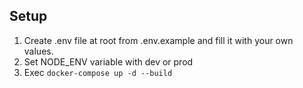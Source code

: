 ## Setup

1. Create .env file at root from .env.example and fill it with your own values.
2. Set NODE_ENV variable with dev or prod
3. Exec ```docker-compose up -d --build ```
